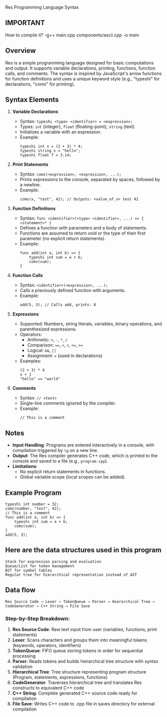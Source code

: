 Res Programming Language Syntax

## IMPORTANT

How to compile it?
-g++ main.cpp components/ascii.cpp -o main

## Overview

Res is a simple programming language designed for basic computations and output. It supports variable declarations, printing, functions, function calls, and comments. The syntax is inspired by JavaScript's arrow functions for function definitions and uses a unique keyword style (e.g., "typeshi" for declarations, "coms" for printing).

## Syntax Elements

1. **Variable Declarations**

   - Syntax: `typeshi <type> <identifier> = <expression>;`
   - Types: `int` (integer), `float` (floating-point), `string` (text)
   - Initializes a variable with an expression.
   - Example:
     ```
     typeshi int x = (2 + 3) * 4;
     typeshi string s = "hello";
     typeshi float f = 3.14;
     ```

2. **Print Statements**

   - Syntax: `coms(<expression>, <expression>, ...);`
   - Prints expressions to the console, separated by spaces, followed by a newline.
   - Example:
     ```
     coms(x, "test", 42); // Outputs: <value_of_x> test 42
     ```

3. **Function Definitions**

   - Syntax: `func <identifier>(<type> <identifier>, ...) => { <statement>* }`
   - Defines a function with parameters and a body of statements.
   - Functions are assumed to return void or the type of their first parameter (no explicit return statements).
   - Example:
     ```
     func add(int a, int b) => {
         typeshi int sum = a + b;
         coms(sum);
     }
     ```

4. **Function Calls**

   - Syntax: `<identifier>(<expression>, ...);`
   - Calls a previously defined function with arguments.
   - Example:
     ```
     add(5, 3); // Calls add, prints: 8
     ```

5. **Expressions**

   - Supported: Numbers, string literals, variables, binary operations, and parenthesized expressions.
   - Operators:
     - Arithmetic: `+`, `-`, `*`, `/`
     - Comparison: `==`, `<`, `>`, `<=`, `>=`
     - Logical: `&&`, `||`
     - Assignment: `=` (used in declarations)
   - Examples:
     ```
     (2 + 3) * 4
     x + 1
     "hello" == "world"
     ```

6. **Comments**
   - Syntax: `// <text>`
   - Single-line comments ignored by the compiler.
   - Example:
     ```
     // This is a comment
     ```

## Notes

- **Input Handling**: Programs are entered interactively in a console, with compilation triggered by `\g` on a new line.
- **Output**: The Res compiler generates C++ code, which is printed to the console and saved to a file (e.g., `program.cpp`).
- **Limitations**:
  - No explicit return statements in functions.
  - Global variable scope (local scopes can be added).

## Example Program

```
typeshi int number = 32;
coms(number, "test", 42);
// This is a comment
func add(int a, int b) => {
    typeshi int sum = a + b;
    coms(sum);
}
add(5, 3);
```

## Here are the data structures used in this program

```
Stack for expression parsing and evaluation
Queue/List for token management
BST for symbol tables
Regular tree for hierarchical representation instead of AST
```

## Data flow

```
Res Source Code → Lexer → TokenQueue → Parser → Hierarchical Tree → CodeGenerator → C++ String → File Save
```

### Step-by-Step Breakdown:

1. **Res Source Code**: Raw text input from user (variables, functions, print statements)
2. **Lexer**: Scans characters and groups them into meaningful tokens (keywords, operators, identifiers)
3. **TokenQueue**: FIFO queue storing tokens in order for sequential processing
4. **Parser**: Reads tokens and builds hierarchical tree structure with syntax validation
5. **Hierarchical Tree**: Tree structure representing program structure (Program, statements, expressions, functions)
6. **CodeGenerator**: Traverses hierarchical tree and translates Res constructs to equivalent C++ code
7. **C++ String**: Complete generated C++ source code ready for compilation
8. **File Save**: Writes C++ code to .cpp file in saves directory for external compilation
